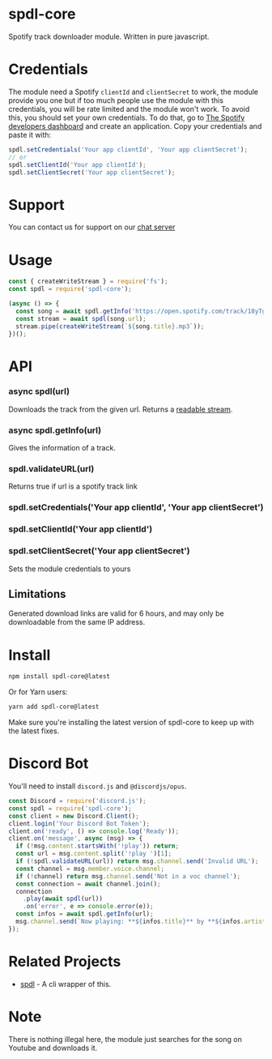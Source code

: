 # spdl-core

Spotify track downloader module. Written in pure javascript.

# Credentials

The module need a Spotify `clientId` and `clientSecret` to work, the module provide you one but if too much people use the module with this credentials, you will be rate limited and the module won't work.
To avoid this, you should set your own credentials.
To do that, go to [The Spotify developers dashboard](https://developer.spotify.com/dashboard/applications) and create an application.
Copy your credentials and paste it with:
```js
spdl.setCredentials('Your app clientId', 'Your app clientSecret');
// or
spdl.setClientId('Your app clientId');
spdl.setClientSecret('Your app clientSecret');
```

# Support
You can contact us for support on our [chat server](https://discord.gg/AUfTUJA)

# Usage

```js
const { createWriteStream } = require('fs');
const spdl = require('spdl-core');

(async () => {
  const song = await spdl.getInfo('https://open.spotify.com/track/18yTgk0VgjB9XDj8h2q6Td');
  const stream = await spdl(song.url);
  stream.pipe(createWriteStream(`${song.title}.mp3`));
})();
```

# API
### async spdl(url)

Downloads the track from the given url. Returns a [readable stream](https://nodejs.org/api/stream.html#stream_class_stream_readable).

### async spdl.getInfo(url)

Gives the information of a track.

### spdl.validateURL(url)

Returns true if url is a spotify track link

### spdl.setCredentials('Your app clientId', 'Your app clientSecret')
### spdl.setClientId('Your app clientId')
### spdl.setClientSecret('Your app clientSecret')

Sets the module credentials to yours

## Limitations

Generated download links are valid for 6 hours, and may only be downloadable from the same IP address.

# Install

```bash
npm install spdl-core@latest
```

Or for Yarn users:
```bash
yarn add spdl-core@latest
```

Make sure you're installing the latest version of spdl-core to keep up with the latest fixes.

# Discord Bot
You'll need to install `discord.js` and `@discordjs/opus`.
```js
const Discord = require('discord.js');
const spdl = require('spdl-core');
const client = new Discord.Client();
client.login('Your Discord Bot Token');
client.on('ready', () => console.log('Ready'));
client.on('message', async (msg) => {
  if (!msg.content.startsWith('!play')) return;
  const url = msg.content.split('!play ')[1];
  if (!spdl.validateURL(url)) return msg.channel.send('Invalid URL');
  const channel = msg.member.voice.channel;
  if (!channel) return msg.channel.send('Not in a voc channel');
  const connection = await channel.join();
  connection
    .play(await spdl(url))
    .on('error', e => console.error(e));
  const infos = await spdl.getInfo(url);
  msg.channel.send(`Now playing: **${infos.title}** by **${infos.artist[0]}**`);
});
```

# Related Projects

- [spdl](https://www.npmjs.com/package/spdl) - A cli wrapper of this.

# Note

There is nothing illegal here, the module just searches for the song on Youtube and downloads it.